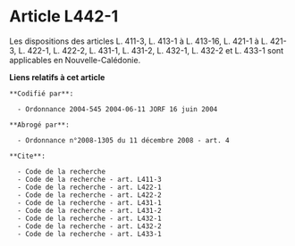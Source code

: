 # Article L442-1

Les dispositions des articles L. 411-3, L. 413-1 à L. 413-16, L. 421-1 à L. 421-3, L. 422-1, L. 422-2, L. 431-1, L. 431-2, L.
432-1, L. 432-2 et L. 433-1 sont applicables en Nouvelle-Calédonie.

**Liens relatifs à cet article**

	**Codifié par**:

	  - Ordonnance 2004-545 2004-06-11 JORF 16 juin 2004

	**Abrogé par**:

	  - Ordonnance n°2008-1305 du 11 décembre 2008 - art. 4

	**Cite**:

	  - Code de la recherche
	  - Code de la recherche - art. L411-3
	  - Code de la recherche - art. L422-1
	  - Code de la recherche - art. L422-2
	  - Code de la recherche - art. L431-1
	  - Code de la recherche - art. L431-2
	  - Code de la recherche - art. L432-1
	  - Code de la recherche - art. L432-2
	  - Code de la recherche - art. L433-1
